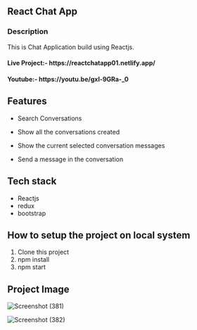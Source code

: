 <h2> React Chat App</h2>
<h3>Description</h3>
<p> This is Chat Application build using Reactjs. </p>
<h4>Live Project:- https://reactchatapp01.netlify.app/</h4>
<h4>Youtube:- https://youtu.be/gxl-9GRa-_0 </h4>

  ## Features
  * Search Conversations
 
  * Show all the conversations created
 
  * Show the current selected conversation messages

  * Send a message in the conversation

## Tech stack
<ul>
<li>Reactjs</li>
<li>redux</li>
<li>bootstrap</li>
</ul>
  
## How to setup the project on local system
  1. Clone this project
  2. npm install
  3. npm start

<h2> Project Image </h2>

![Screenshot (381)](https://github.com/shubhamkr83/React_Chat_App/assets/72254047/7ba02639-ea57-468d-b7e9-3a3e095f756a)

![Screenshot (382)](https://github.com/shubhamkr83/React_Chat_App/assets/72254047/b5ba0c47-47d3-4c69-b9dd-524604af7b2b)
